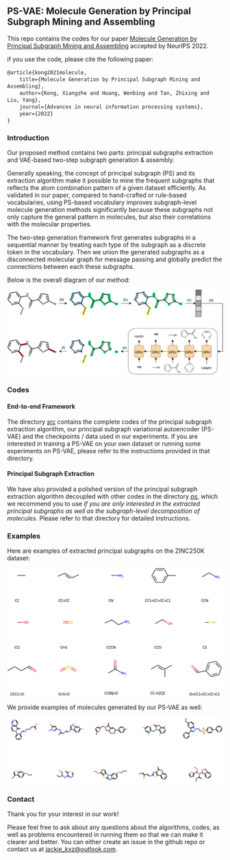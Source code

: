 ## PS-VAE: Molecule Generation by Principal Subgraph Mining and Assembling

This repo contains the codes for our paper [Molecule Generation by Principal Subgraph Mining and Assembling](https://arxiv.org/abs/2106.15098) accepted by NeurIPS 2022.

if you use the code, please cite the following paper:

```
@article{kong2021molecule,
    title={Molecule Generation by Principal Subgraph Mining and Assembling},
    author={Kong, Xiangzhe and Huang, Wenbing and Tan, Zhixing and Liu, Yang},
    journal={Advances in neural information processing systems},
    year={2022}
}
```


### Introduction

Our proposed method contains two parts: principal subgraphs extraction and VAE-based two-step subgraph generation & assembly.

Generally speaking, the concept of principal subgraph (PS) and its extraction algorithm make it possible to mine the frequent subgraphs that reflects the atom combination pattern of a given dataset efficiently. As validated in our paper, compared to hand-crafted or rule-based vocabularies, using PS-based vocabulary improves subgraph-level molecule generation methods significantly because these subgraphs not only capture the general pattern in molecules, but also their correlations with the molecular properties.

The two-step generation framework first generates subgraphs in a sequential manner by treating each type of the subgraph as a discrete token in the vocabulary. Then we union the generated subgraphs as a disconnected molecular graph for message passing and globally predict the connections between each these subgraphs.

Below is the overall diagram of our method:

<img src="./figs/model.png">


### Codes
####  End-to-end Framework

The directory [*src*](https://github.com/kxz18/PS-VAE/tree/main/src) contains the complete codes of the principal subgraph extraction algorithm, our principal subgraph variational autoencoder (PS-VAE) and the checkpoints / data used in our experiments. If you are interested in training a PS-VAE on your own dataset or running some experiments on PS-VAE, please refer to the instructions provided in that directory.


#### Principal Subgraph Extraction

We have also provided a polished version of the principal subgraph extraction algorithm decoupled with other codes in the directory [*ps*](https://github.com/kxz18/PS-VAE/tree/main/ps), which we recommend you to use *if you are only interested in the extracted principal subgraphs as well as the subgraph-level decomposition of molecules*. Please refer to that directory for detailed instructions.


### Examples

Here are examples of extracted principal subgraphs on the ZINC250K dataset:

<img src="./figs/ps.png" width="600">

We provide examples of molecules generated by our PS-VAE as well:

<img src="./figs/molecule.png" width="600">


### Contact
Thank you for your interest in our work!

Please feel free to ask about any questions about the algorithms, codes, as well as problems encountered in running them so that we can make it clearer and better. You can either create an issue in the github repo or contact us at jackie_kxz@outlook.com.
